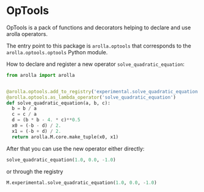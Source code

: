 # OpTools

OpTools is a pack of functions and decorators helping to declare and use arolla
operators.

The entry point to this package is `arolla.optools` that corresponds to the
`arolla.optools.optools` Python module.

How to declare and register a new operator `solve_quadratic_equation`:

```python
from arolla import arolla


@arolla.optools.add_to_registry('experimental.solve_quadratic_equation')
@arolla.optools.as_lambda_operator('solve_quadratic_equation')
def solve_quadratic_equation(a, b, c):
  b = b / a
  c = c / a
  d = (b * b - 4. * c)**0.5
  x0 = (-b - d) / 2.
  x1 = (-b + d) / 2.
  return arolla.M.core.make_tuple(x0, x1)
```

After that you can use the new operator either directly:

```python
solve_quadratic_equation(1.0, 0.0, -1.0)
```

or through the registry

```python
M.experimental.solve_quadratic_equation(1.0, 0.0, -1.0)
```
